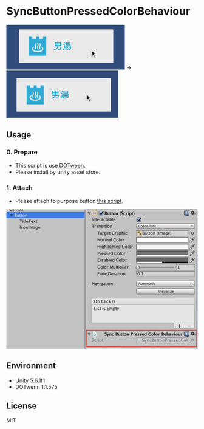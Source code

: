 # SyncButtonPressedColorBehaviour

![Ng](docs/resources/gif_button_color_unsync.gif)    ->    ![Ok](docs/resources/gif_button_color_sync.gif)

## Usage
### 0. Prepare
- This script is use [DOTween](https://www.assetstore.unity3d.com/jp/#!/content/27676).
- Please install by unity asset store.

### 1. Attach
- Please attach to purpose button [this script](Assets/Scripts/SyncButtonPressedColorBehaviour.cs).

![Attach](docs/resources/img_usage_attach.png)

## Environment
- Unity 5.6.1f1
- DOTwenn 1.1.575

## License
MIT
